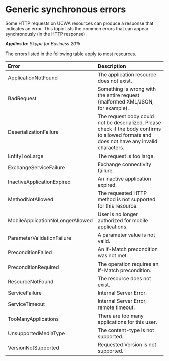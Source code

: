
# Generic synchronous errors
Some HTTP requests on UCWA resources can produce a response that indicates an error. This topic lists the common errors that can appear synchronously (in the HTTP response).


 _**Applies to:** Skype for Business 2015_

The errors listed in the following table apply to most resources.



| <strong>Error</strong>           | <strong>Description</strong>                                                                                                               |
|:---------------------------------|:-------------------------------------------------------------------------------------------------------------------------------------------|
| ApplicationNotFound              | The application resource does not exist.                                                                                                   |
| BadRequest                       | Something is wrong with the entire request (malformed XML/JSON, for example).                                                              |
| DeserializationFailure           | The request body could not be deserialized. Please check if the body confirms to allowed formats and does not have any invalid characters. |
| EntityTooLarge                   | The request is too large.                                                                                                                  |
| ExchangeServiceFailure           | Exchange connectivity failure.                                                                                                             |
| InactiveApplicationExpired       | An inactive application expired.                                                                                                           |
| MethodNotAllowed                 | The requested HTTP method is not supported for this resource.                                                                              |
| MobileApplicationNoLongerAllowed | User is no longer authorized for mobile applications.                                                                                      |
| ParameterValidationFailure       | A parameter value is not valid.                                                                                                            |
| PreconditionFailed               | An If-Match precondition was not met.                                                                                                      |
| PreconditionRequired             | The operation requires an If-Match precondition.                                                                                           |
| ResourceNotFound                 | The resource does not exist.                                                                                                               |
| ServiceFailure                   | Internal Server Error.                                                                                                                     |
| ServiceTimeout                   | Internal Server Error, remote timeout.                                                                                                     |
| TooManyApplications              | There are too many applications for this user.                                                                                             |
| UnsupportedMediaType             | The content-type is not supported.                                                                                                         |
| VersionNotSupported              | Requested Version is not supported.                                                                                                        |

